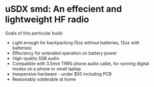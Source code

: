 # uSDX smd: An effecient and lightweight HF radio

Goals of this particular build:
- Light enough for backpacking (5oz without batteries, 12oz with batteries)
- Effeciency for extended operation on battery power
- High-quality SSB audio
- Compatible with 3.5mm TRRS phone audio cable, for running digital modes on a phone or small laptop
- Inexpensive hardware - under $50 including PCB
- Reasonably solderable at home
